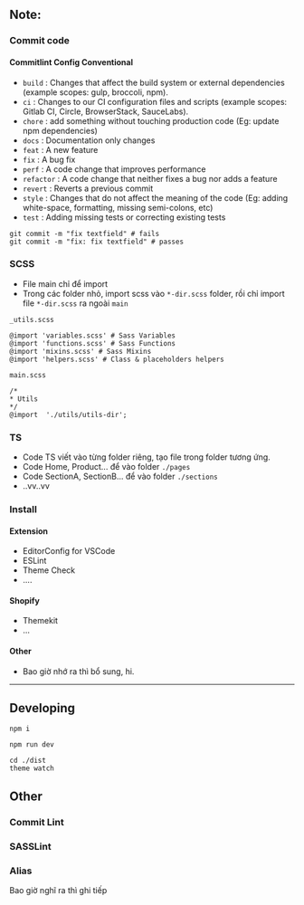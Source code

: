 ## Note:
### Commit code
#### Commitlint Config Conventional

-   `build` : Changes that affect the build system or external dependencies (example scopes: gulp, broccoli, npm).
-   `ci` : Changes to our CI configuration files and scripts (example scopes: Gitlab CI, Circle, BrowserStack, SauceLabs).
-   `chore` : add something without touching production code (Eg: update npm dependencies)
-   `docs` : Documentation only changes
-   `feat` : A new feature
-   `fix` : A bug fix
-   `perf` : A code change that improves performance
-   `refactor` : A code change that neither fixes a bug nor adds a feature
-   `revert` : Reverts a previous commit
-   `style` : Changes that do not affect the meaning of the code (Eg: adding white-space, formatting, missing semi-colons, etc)
-   `test` : Adding missing tests or correcting existing tests

```
git commit -m "fix textfield" # fails
git commit -m "fix: fix textfield" # passes
```
### SCSS

 - File main chỉ để import
 - Trong các folder nhỏ, import scss vào `*-dir.scss` folder, rồi chỉ import file `*-dir.scss` ra ngoài `main`

`_utils.scss`
```
@import 'variables.scss' # Sass Variables
@import 'functions.scss' # Sass Functions
@import 'mixins.scss' # Sass Mixins
@import 'helpers.scss' # Class & placeholders helpers
```

`main.scss`
```
/*
* Utils
*/
@import  './utils/utils-dir';
```

### TS

 - Code TS viết vào từng folder riêng, tạo file trong folder tương ứng.
 - Code Home, Product... để vào folder `./pages`
 - Code SectionA, SectionB... để vào folder `./sections`
 - ..vv..vv

### Install
#### Extension

 - EditorConfig for VSCode
 - ESLint
 - Theme Check
 - ....
 
 #### Shopify
 - Themekit 
 - ...

#### Other
- Bao giờ nhớ ra thì bổ sung, hi.

---

## Developing
```
npm i
```
```
npm run dev
```
```
cd ./dist
theme watch
```

## Other
### Commit Lint
### SASSLint
### Alias 
Bao giờ nghĩ ra thì ghi tiếp

